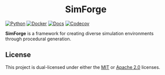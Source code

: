 <h1 align="center">SimForge</h1>

[![Python](https://github.com/AndrejOrsula/simforge/actions/workflows/python.yml/badge.svg)](https://github.com/AndrejOrsula/simforge/actions/workflows/python.yml)
[![Docker](https://github.com/AndrejOrsula/simforge/actions/workflows/docker.yml/badge.svg)](https://github.com/AndrejOrsula/simforge/actions/workflows/docker.yml)
[![Docs](https://github.com/AndrejOrsula/simforge/actions/workflows/docs.yml/badge.svg)](https://github.com/AndrejOrsula/simforge/actions/workflows/docs.yml)
[![Codecov](https://codecov.io/gh/AndrejOrsula/simforge/graph/badge.svg)](https://codecov.io/gh/AndrejOrsula/simforge)

**SimForge** is a framework for creating diverse simulation environments through procedural generation.

## License

This project is dual-licensed under either the [MIT](LICENSE-MIT) or [Apache 2.0](LICENSE-APACHE) licenses.
